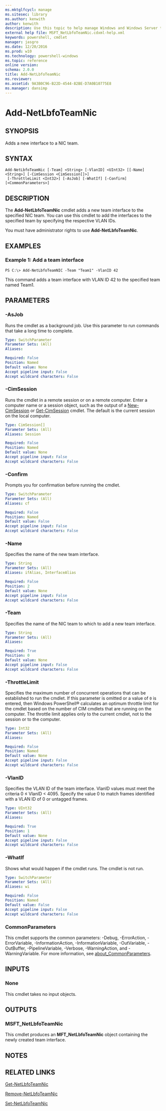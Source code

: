 ```yaml
---
ms.mktglfcycl: manage
ms.sitesec: library
ms.author: kenwith
author: kenwith
description: Use this topic to help manage Windows and Windows Server technologies with Windows PowerShell.
external help file: MSFT_NetLbfoTeamNic.cdxml-help.xml
keywords: powershell, cmdlet
manager: jasgro
ms.date: 12/20/2016
ms.prod: w10
ms.technology: powershell-windows
ms.topic: reference
online version: 
schema: 2.0.0
title: Add-NetLbfoTeamNic
ms.reviewer:
ms.assetid: 9A3B0C96-B22D-4544-82BE-D7A0B10775E8
ms.manager: dansimp
---
```


# Add-NetLbfoTeamNic

## SYNOPSIS
Adds a new interface to a NIC team.

## SYNTAX

```
Add-NetLbfoTeamNic [-Team] <String> [-VlanID] <UInt32> [[-Name] <String>] [-CimSession <CimSession[]>]
 [-ThrottleLimit <Int32>] [-AsJob] [-WhatIf] [-Confirm] [<CommonParameters>]
```

## DESCRIPTION
The **Add-NetLbfoTeamNic** cmdlet adds a new team interface to the specified NIC team.
You can use this cmdlet to add the interfaces to the specified team by specifying the respective VLAN IDs.

You must have administrator rights to use **Add-NetLbfoTeamNic**.

## EXAMPLES

### Example 1: Add a team interface
```
PS C:\> Add-NetLbfoTeamNIC -Team "Team1" -VlanID 42
```

This command adds a team interface with VLAN ID 42 to the specified team named Team1.

## PARAMETERS

### -AsJob
Runs the cmdlet as a background job. Use this parameter to run commands that take a long time to complete.

```yaml
Type: SwitchParameter
Parameter Sets: (All)
Aliases: 

Required: False
Position: Named
Default value: None
Accept pipeline input: False
Accept wildcard characters: False
```

### -CimSession
Runs the cmdlet in a remote session or on a remote computer.
Enter a computer name or a session object, such as the output of a [New-CimSession](http://go.microsoft.com/fwlink/p/?LinkId=227967) or [Get-CimSession](http://go.microsoft.com/fwlink/p/?LinkId=227966) cmdlet.
The default is the current session on the local computer.

```yaml
Type: CimSession[]
Parameter Sets: (All)
Aliases: Session

Required: False
Position: Named
Default value: None
Accept pipeline input: False
Accept wildcard characters: False
```

### -Confirm
Prompts you for confirmation before running the cmdlet.

```yaml
Type: SwitchParameter
Parameter Sets: (All)
Aliases: cf

Required: False
Position: Named
Default value: False
Accept pipeline input: False
Accept wildcard characters: False
```

### -Name
Specifies the name of the new team interface.

```yaml
Type: String
Parameter Sets: (All)
Aliases: ifAlias, InterfaceAlias

Required: False
Position: 2
Default value: None
Accept pipeline input: False
Accept wildcard characters: False
```

### -Team
Specifies the name of the NIC team to which to add a new team interface.

```yaml
Type: String
Parameter Sets: (All)
Aliases: 

Required: True
Position: 0
Default value: None
Accept pipeline input: False
Accept wildcard characters: False
```

### -ThrottleLimit
Specifies the maximum number of concurrent operations that can be established to run the cmdlet.
If this parameter is omitted or a value of `0` is entered, then Windows PowerShell® calculates an optimum throttle limit for the cmdlet based on the number of CIM cmdlets that are running on the computer.
The throttle limit applies only to the current cmdlet, not to the session or to the computer.

```yaml
Type: Int32
Parameter Sets: (All)
Aliases: 

Required: False
Position: Named
Default value: None
Accept pipeline input: False
Accept wildcard characters: False
```

### -VlanID
Specifies the VLAN ID of the team interface.
VlanID values must meet the criteria 0 ≤ VlanID \< 4095.
Specify the value 0 to match frames identified with a VLAN ID of 0 or untagged frames.

```yaml
Type: UInt32
Parameter Sets: (All)
Aliases: 

Required: True
Position: 1
Default value: None
Accept pipeline input: False
Accept wildcard characters: False
```

### -WhatIf
Shows what would happen if the cmdlet runs.
The cmdlet is not run.

```yaml
Type: SwitchParameter
Parameter Sets: (All)
Aliases: wi

Required: False
Position: Named
Default value: False
Accept pipeline input: False
Accept wildcard characters: False
```

### CommonParameters
This cmdlet supports the common parameters: -Debug, -ErrorAction, -ErrorVariable, -InformationAction, -InformationVariable, -OutVariable, -OutBuffer, -PipelineVariable, -Verbose, -WarningAction, and -WarningVariable. For more information, see [about_CommonParameters](http://go.microsoft.com/fwlink/?LinkID=113216).

## INPUTS

### None
This cmdlet takes no input objects.

## OUTPUTS

### MSFT_NetLbfoTeamNic
This cmdlet produces an **MFT_NetLbfoTeamNic** object containing the newly created team interface.

## NOTES

## RELATED LINKS

[Get-NetLbfoTeamNic](./Get-NetLbfoTeamNic.md)

[Remove-NetLbfoTeamNic](./Remove-NetLbfoTeamNic.md)

[Set-NetLbfoTeamNic](./Set-NetLbfoTeamNic.md)


